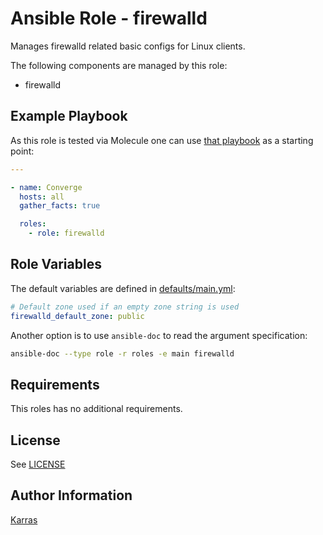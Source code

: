 # Ansible Role - firewalld

Manages firewalld related basic configs for Linux clients.

The following components are managed by this role:

* firewalld

## Example Playbook

As this role is tested via Molecule one can use [that
playbook](./molecule/default/converge.yml) as a starting point:

```yaml
---

- name: Converge
  hosts: all
  gather_facts: true

  roles:
    - role: firewalld
```

## Role Variables

The default variables are defined in [defaults/main.yml](./defaults/main.yml):

```yaml
# Default zone used if an empty zone string is used
firewalld_default_zone: public
```

Another option is to use `ansible-doc` to read the argument specification:

```sh
ansible-doc --type role -r roles -e main firewalld
```

## Requirements

This roles has no additional requirements.

## License

See [LICENSE](./LICENSE)

## Author Information

[Karras](https://github.com/karras)
